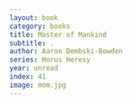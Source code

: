 ```yaml
---
layout: book
category: books
title: Master of Mankind
subtitle: .
author: Aaron Dembski-Bowden
series: Horus Heresy
year: unread
index: 41
image: mom.jpg
---
```

